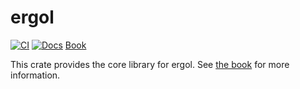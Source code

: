 # ergol

[![CI](https://github.com/polymny/ergol/workflows/build/badge.svg?branch=master&event=push)](https://github.com/polymny/ergol/actions?query=workflow%3Abuild) [![Docs](https://docs.rs/ergol/badge.svg)](https://docs.rs/ergol/) [Book](https://ergol-rs.github.io)

This crate provides the core library for ergol. See [the
book](https://ergol-rs.github.io) for more information.
